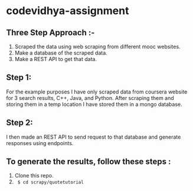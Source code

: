 # codevidhya-assignment

## Three Step Approach :-
1) Scraped the data using web scraping from different mooc websites.
2) Make a database of the scraped data.
3) Make a REST API to get that data.


## Step 1:
For the example purposes I have only scraped data from coursera website for 3 search results, C++, Java, and Python. After scraping them and storing them in a temp location I have stored them in a mongo database.
## Step 2:
I then made an REST API to send request to that database and generate responses using endpoints.

## To generate the results, follow these steps :

1) Clone this repo.
2) ``` $ cd scrapy/quotetutorial```
